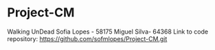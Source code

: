 # Project-CM

Walking UnDead
Sofia Lopes - 58175
Miguel Silva- 64368
Link to code repository: https://github.com/sofmlopes/Project-CM.git
